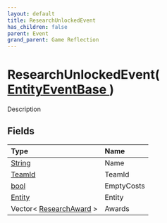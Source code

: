 ```yaml
---
layout: default
title: ResearchUnlockedEvent
has_children: false
parent: Event
grand_parent: Game Reflection
---
```

# ResearchUnlockedEvent( [ EntityEventBase ](/riftbreaker-wiki/docs/game-reflection/events/entity_event_base/) )
Description 

## Fields

| Type | Name |
|:----------|:--------------|
| [String](/riftbreaker-wiki/docs/game-reflection/components/string/) | Name |
| [TeamId](/riftbreaker-wiki/docs/game-reflection/classes/team_id/) | TeamId |
| [bool](/riftbreaker-wiki/docs/game-reflection/components/bool/) | EmptyCosts |
| [Entity](/riftbreaker-wiki/docs/game-reflection/classes/entity/) | Entity |
| Vector< [ResearchAward](/riftbreaker-wiki/docs/game-reflection/classes/research_award/) > | Awards |

